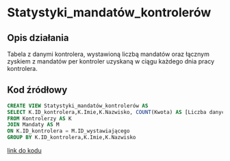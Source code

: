 # Statystyki_mandatów_kontrolerów

## Opis działania

Tabela z danymi kontrolera, wystawioną liczbą mandatów oraz łącznym zyskiem z mandatów per kontroler uzyskaną w ciągu każdego dnia pracy kontrolera.

## Kod źródłowy

```sql
CREATE VIEW Statystyki_mandatów_kontrolerów AS
SELECT K.ID_kontrolera,K.Imie,K.Nazwisko, COUNT(Kwota) AS [Liczba danych mandatów], SUM(Kwota) AS [Suma zł za wszystkie mandaty dane przez kontrolera] 
FROM Kontrolerzy AS K
JOIN Mandaty AS M 
ON K.ID_kontrolera = M.ID_wystawiającego
GROUP BY K.ID_kontrolera,K.Imie,K.Nazwisko
```

[link do kodu](../../views/Statystyki_mandatów_kontrolerów.sql)
